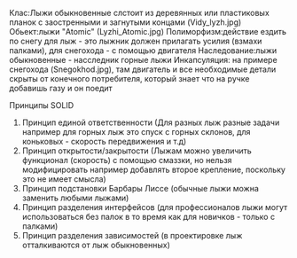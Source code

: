 Клас:Лыжи обыкновенные слстоит из деревянных или пластиковых планок с заостренными и загнутыми концами (Vidy_lyzh.jpg)
Обьект:лыжи "Atomic" (Lyzhi_Atomic.jpg)
Полиморфизм:действие ездить по снегу для лыж - это лыжник должен прилагать усилия (взмахи палками), для снегохода - с помощью двигателя
Наследование:лыжи обыкновенные - насследник горные лыжи
Инкапсуляция: на примере снегохода (Snegokhod.jpg), там двигатель и все необходимые детали скрыты от конечного потребителя, который знает что на ручке добавишь газу и он поедит

Принципы SOLID
1. Принцип единой ответственности (Для разных лыж разные задачи например для горных лыж это спуск с горных склонов, для коньковых - скорость передвижения и т.д)
2. Принцип открытости/закрытости (Лыжам можно увеличить функционал (скорость) с помощью смаззки, но нельзя модифицировать например добавлять второе крепление, поскольку это не имеет смысла)
3. Принцип подстановки Барбары Лиссе (обычные лыжи можна заменить любыми лыжами)
4. Принцип разделения интерфейсов (для профессионалов лыжи могут использоваться без палок в то время как для новичков - только с палками)
5. Принцип разделения зависимостей (в проектировке лыж отталкиваются от лыж обыкновенных)
